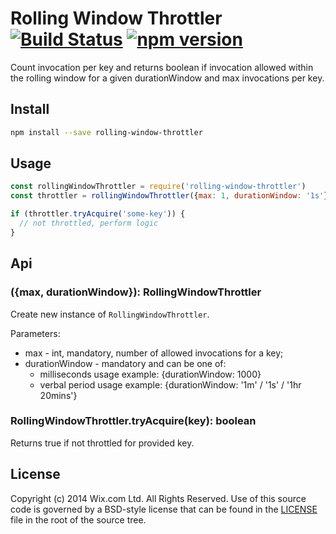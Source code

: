 # Rolling Window Throttler [![Build Status](https://img.shields.io/travis/wix/rolling-window-throttler-js/master.svg?label=build%20status)](https://travis-ci.org/wix/rolling-window-throttler-js) [![npm version](https://badge.fury.io/js/rolling-window-throttler.svg)](https://badge.fury.io/js/rolling-window-throttler)
Count invocation per key and returns boolean if invocation allowed within the rolling window for a given durationWindow and max invocations per key.

## Install

```sh
npm install --save rolling-window-throttler
```

## Usage

```js
const rollingWindowThrottler = require('rolling-window-throttler')
const throttler = rollingWindowThrottler({max: 1, durationWindow: '1s'})

if (throttler.tryAcquire('some-key')) {
  // not throttled, perform logic
}
```

## Api

### ({max, durationWindow}): RollingWindowThrottler
Create new instance of `RollingWindowThrottler`.

Parameters:
  - max - int, mandatory, number of allowed invocations for a key;
  - durationWindow - mandatory and can be one of:
    - milliseconds usage example: {durationWindow: 1000}
    - verbal period usage example: {durationWindow: '1m' / '1s' / '1hr 20mins'}

### RollingWindowThrottler.tryAcquire(key): boolean
Returns true if not throttled for provided key.

## License
Copyright (c) 2014 Wix.com Ltd. All Rights Reserved. Use of this source code is governed by a BSD-style license that can be found in the [LICENSE](LICENSE.md) file in the root of the source tree.
